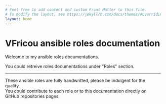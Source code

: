 ```yaml
---
# Feel free to add content and custom Front Matter to this file.
# To modify the layout, see https://jekyllrb.com/docs/themes/#overriding-theme-defaults
layout: home
---
```

# VFricou ansible roles documentation
Welcome to my ansible roles documentations.

You could retreive roles documentations under "Roles" section.

---
These ansible roles are fully handwritted, please be indulgent for the quality.  
You could contribute to each role or to this documentation directly on GitHub repositories pages.
